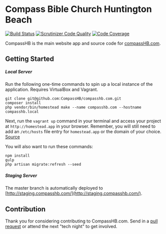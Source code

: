 # Compass Bible Church Huntington Beach
[![Build Status](https://travis-ci.org/CompassHB/compasshb.com.svg?branch=master)](https://travis-ci.org/CompassHB/compasshb.com) [![Scrutinizer Code Quality](https://scrutinizer-ci.com/g/CompassHB/compasshb.com/badges/quality-score.png?b=master)](https://scrutinizer-ci.com/g/CompassHB/compasshb.com/?branch=master) [![Code Coverage](https://scrutinizer-ci.com/g/CompassHB/compasshb.com/badges/coverage.png?b=master)](https://scrutinizer-ci.com/g/CompassHB/compasshb.com/?branch=master)

CompassHB is the main website app and source code for [compassHB.com](http://www.compasshb.com/).
## Getting Started
##### Local Server
Run the following one-time commands to spin up a local instance of the application. Requires VirtualBox and Vagrant.

	git clone git@github.com:CompassHB/compasshb.com.git
	composer install
	php vendor/bin/homestead make --name compasshb.com --hostname compasshb.local

Next, run the `vagrant up` command in your terminal and access your project at `http://homestead.app` in your browser. Remember, you will still need to add an `/etc/hosts` file entry for `homestead.app` or the domain of your choice. [Source](http://laravel.com/docs/master/homestead#introduction)

You will also want to run these commands:

	npm install
	gulp
	php artisan migrate:refresh --seed

##### Staging Server
The master branch is automatically deployed to [http://staging.compasshb.com/](http://staging.compasshb.com/).

## Contribution
Thank you for considering contributing to CompassHB.com. Send in a [pull request](https://help.github.com/articles/using-pull-requests/) or attend the next "tech night" to get involved.

